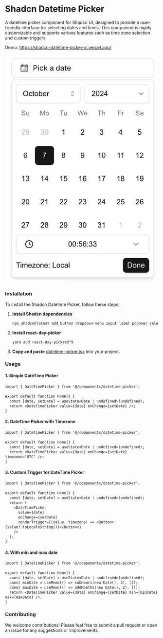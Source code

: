 # Shadcn Datetime Picker

A datetime picker component for Shadcn UI, designed to provide a user-friendly interface for selecting dates and times. This component is highly customizable and supports various features such as time zone selection and custom triggers.

Demo: https://shadcn-datetime-picker-xi.vercel.app/

![Simple DateTime Picker](images/simple.png)

### Installation

To install the Shadcn Datetime Picker, follow these steps:

1. **Install Shadcn dependencies**
   ```bash
   npx shadcn@latest add button dropdown-menu input label popover select scroll-area
   ```

2. **Install react-day-picker**
   ```bash
   yarn add react-day-picker@^9
   ```

3. **Copy and paste** [datetime-picker.tsx](./components/datetime-picker.tsx) into your project.

### Usage

#### 1. Simple DateTime Picker
```tsx
import { DateTimePicker } from '@/components/datetime-picker';

export default function Home() {
  const [date, setDate] = useState<Date | undefined>(undefined);
  return <DateTimePicker value={date} onChange={setDate} />;
}
```

#### 2. DateTime Picker with Timezone
```tsx
import { DateTimePicker } from '@/components/datetime-picker';

export default function Home() {
  const [date, setDate] = useState<Date | undefined>(undefined);
  return <DateTimePicker value={date} onChange={setDate} timezone="UTC" />;
}
```

#### 3. Custom Trigger for DateTime Picker
```tsx
import { DateTimePicker } from '@/components/datetime-picker';

export default function Home() {
  const [date, setDate] = useState<Date | undefined>(undefined);
  return (
    <DateTimePicker
      value={date}
      onChange={setDate}
      renderTrigger={(value, timezone) => <Button>{value?.toLocaleString()}</Button>}
    />
  );
}
```

#### 4. With min and max date
```tsx
import { DateTimePicker } from '@/components/datetime-picker';

export default function Home() {
  const [date, setDate] = useState<Date | undefined>(undefined);
  const minDate = useMemo(() => subHours(new Date(), 2), []);
  const maxDate = useMemo(() => addMonths(new Date(), 2), []);
  return <DateTimePicker value={date} onChange={setDate} min={minDate} max={maxDate} />;
}
```

### Contributing

We welcome contributions! Please feel free to submit a pull request or open an issue for any suggestions or improvements.
